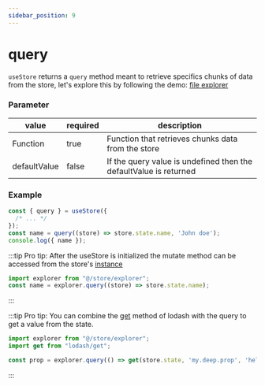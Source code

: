 ```yaml
---
sidebar_position: 9
---
```


# query

`useStore` returns a `query` method meant to retrieve specifics chunks of data from the store, let's explore this by following the demo: [file explorer](https://stackblitz.com/~/github.com/Maxtermax/file-explorer)

### Parameter

| value         | required | description                                                       |
| ------------- | -------- | ----------------------------------------------------------------- |
| Function      | true     | Function that retrieves chunks data from the store                |
| defaultValue  | false    | If the query value is undefined then the defaultValue is returned |

### Example

```javascript
const { query } = useStore({
  /* ... */
});
const name = query((store) => store.state.name, 'John doe');
console.log({ name });
```

:::tip
Pro tip: After the useStore is initialized the mutate method can be accessed from the store's [instance](/docs/basics/useStore#store)


```javascript
import explorer from "@/store/explorer";
const name = explorer.query((store) => store.state.name);
```
:::

:::tip
Pro tip: You can combine the [get](https://lodash.com/docs/4.17.15#get) method of lodash with the query to get a value from the state.

```javascript
import explorer from "@/store/explorer";
import get from "lodash/get";

const prop = explorer.query(() => get(store.state, 'my.deep.prop', 'hello'));
```
:::
